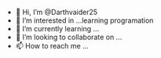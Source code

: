 - 👋 Hi, I’m @Darthvaider25
- 👀 I’m interested in ...learning programation
- 🌱 I’m currently learning ...
- 💞️ I’m looking to collaborate on ...
- 📫 How to reach me ...

<!---
Darthvaider25/Darthvaider25 is a ✨ special ✨ repository because its `README.md` (this file) appears on your GitHub profile.
You can click the Preview link to take a look at your changes.
--->
